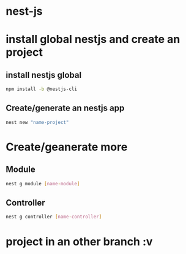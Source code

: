 # nest-js

<!-- packages -->
# install global nestjs and create an project

## install nestjs global
```bash
npm install -b @nestjs-cli
```
## Create/generate an nestjs app
```bash
nest new "name-project"
```

<!-- --------- modules -------- -->



<!--  -->
# Create/geanerate more

## Module
```bash
nest g module [name-module]
```
## Controller
```bash
nest g controller [name-controller]
```

# project in an other branch :v

